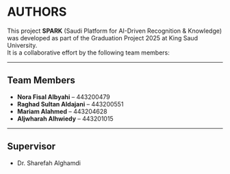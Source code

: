 # AUTHORS

This project **SPARK** (Saudi Platform for AI-Driven Recognition & Knowledge)  
was developed as part of the Graduation Project 2025 at King Saud University.  
It is a collaborative effort by the following team members:

---

## Team Members

- **Nora Fisal Albyahi** – 443200479  
- **Raghad Sultan Aldajani** – 443200551  
- **Mariam Alahmed** – 443204628  
- **Aljwharah Alhwiedy** – 443201015  

---

## Supervisor
- Dr. Sharefah Alghamdi
